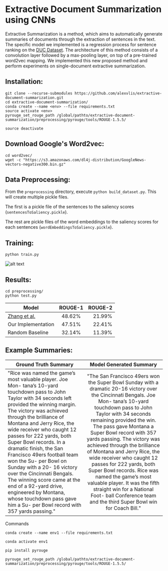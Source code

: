 # Extractive Document Summarization using CNNs
Extractive Summarization is a method, which aims to automatically generate summaries of documents through the extraction of sentences in the text. The specific model we implemented is a regression process for sentence ranking on the [DUC Dataset](https://duc.nist.gov/data.html). The architecture of this method consists of a convolution layer followed by a max-pooling layer, on top of a pre-trained word2vec mapping. We implemented this new proposed method and perform experiments on single-document extractive summarization.

## Installation: ##
```
git clone --recurse-submodules https://github.com/alexvlis/extractive-document-summarization.git
cd extractive-document-summarization/
conda create --name <env> --file requirements.txt
source activate <env> 
pyrouge_set_rouge_path /global/pathto/extractive-document-summarization/preprocessing/pyrouge/tools/ROUGE-1.5.5/

source deactivate
```

## Download Google's Word2vec: ##
```
cd word2vec/
wget -c "https://s3.amazonaws.com/dl4j-distribution/GoogleNews-vectors-negative300.bin.gz"
```

## Data Preprocessing: ##

From the ```preprocessing``` directory, execute ```python build_dataset.py```. This will create multiple pickle files. 

The first is a pickle file of the sentences to the saliency scores (```sentencesToSaliency.pickle```).

The rest are pickle files of the word embeddings to the saliency scores for each sentences (```wordEmbeddingsToSaliency.pickle```).

## Training: ##
```
python train.py
```
![alt text](https://github.com/alexvlis/extractive-document-summarization/blob/master/figures/training-conv-190.png "Logo Title Text 1")

## Results: ##
```
cd preprocessing/
python test.py
```
| Model           | ROUGE-1       | ROUGE-2  |
| ----------------|:-------------:| --------:|
| [Zhang et al.](https://ieeexplore.ieee.org/document/7793761/?reload=true)    | 48.62%        |   21.99% |
| Our Implementation| 47.51%        |   22.41% |
| Random Baseline | 32.14%        |   11.39% |

## Example Summaries: ##
| Ground Truth Summary           | Model Generated Summary       | 
| ----------------|:-------------:| 
| "Rice was named the game’s most valuable player. Joe Mon- tana’s 10-yard touchdown pass to John Taylor with 34 seconds left provided the winning margin. The victory was achieved through the brilliance of Montana and Jerry Rice, the wide receiver who caught 12 passes for 222 yards, both Super Bowl records. In a dramatic finish, the San Francisco 49ers football team won the Su- per Bowl on Sunday with a 20- 16 victory over the Cincinnati Bengals. The winning score came at the end of a 92-yard drive, engineered by Montana, whose touchdown pass gave him a Su- per Bowl record with 357 yards passing." | "The San Francisco 49ers won the Super Bowl Sunday with a dramatic 20-16 victory over the Cincinnati Bengals. Joe Mon- tana’s 10-yard touchdown pass to John Taylor with 34 seconds remaining provided the win. The pass gave Montana a Super Bowl record with 357 yards passing. The victory was achieved through the brilliance of Montana and Jerry Rice, the wide receiver who caught 12 passes for 222 yards, both Super Bowl records. Rice was named the game’s most valuable player. It was the fifth straight win for a National Foot- ball Conference team and the third Super Bowl win for Coach Bill." | 



Commands

`conda create --name env1 --file requirements.txt`

`conda activate env1`

`pip install pyrouge `

`pyrouge_set_rouge_path /global/pathto/extractive-document-summarization/preprocessing/pyrouge/tools/ROUGE-1.5.5/`

